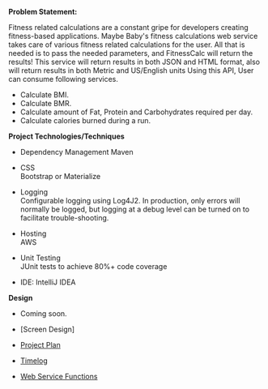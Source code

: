 **Problem Statement:**

Fitness related calculations are a constant gripe for developers creating fitness-based applications. Maybe Baby's fitness calculations web service takes care of various fitness related calculations for the user. 
All that is needed is to pass the needed parameters, and FitnessCalc will return the results! This service will return results in both JSON and HTML format, also will return results in both Metric and US/English units 
Using this API, User can consume following services.
* Calculate BMI.
* Calculate BMR.
* Calculate amount of Fat, Protein and Carbohydrates required per day.
* Calculate calories burned during a run.

**Project Technologies/Techniques**


* Dependency Management Maven
* CSS\
Bootstrap or Materialize

* Logging\
Configurable logging using Log4J2. In production, only errors will normally be logged, but logging at a debug level can be turned on to facilitate trouble-shooting.
* Hosting\
AWS

* Unit Testing\
JUnit tests to achieve 80%+ code coverage
* IDE: IntelliJ IDEA

**Design**
* Coming soon.
* [Screen Design]

* [Project Plan](ProjectPlan.md)

* [Timelog](timelog.md)

* [Web Service Functions](API_functions.md)




 
